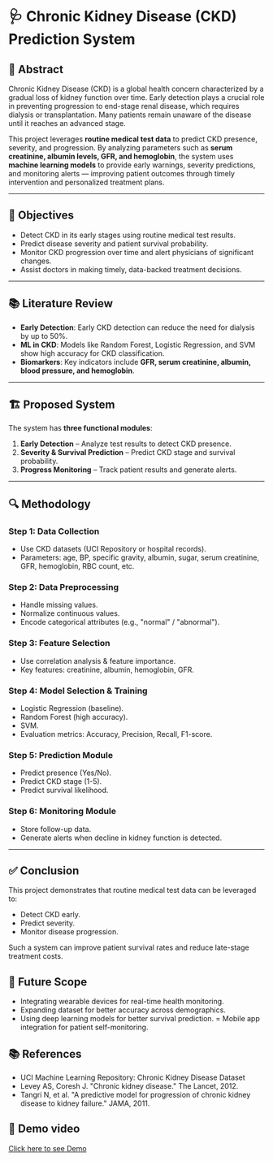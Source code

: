 
# 🩺 Chronic Kidney Disease (CKD) Prediction System

## 📖 Abstract
Chronic Kidney Disease (CKD) is a global health concern characterized by a gradual loss of kidney function over time. Early detection plays a crucial role in preventing progression to end-stage renal disease, which requires dialysis or transplantation. Many patients remain unaware of the disease until it reaches an advanced stage.

This project leverages **routine medical test data** to predict CKD presence, severity, and progression. By analyzing parameters such as **serum creatinine, albumin levels, GFR, and hemoglobin**, the system uses **machine learning models** to provide early warnings, severity predictions, and monitoring alerts — improving patient outcomes through timely intervention and personalized treatment plans.

---

## 🎯 Objectives
- Detect CKD in its early stages using routine medical test results.
- Predict disease severity and patient survival probability.
- Monitor CKD progression over time and alert physicians of significant changes.
- Assist doctors in making timely, data-backed treatment decisions.

---

## 📚 Literature Review
- **Early Detection**: Early CKD detection can reduce the need for dialysis by up to 50%.
- **ML in CKD**: Models like Random Forest, Logistic Regression, and SVM show high accuracy for CKD classification.
- **Biomarkers**: Key indicators include **GFR, serum creatinine, albumin, blood pressure, and hemoglobin**.

---

## 🏗 Proposed System
The system has **three functional modules**:
1. **Early Detection** – Analyze test results to detect CKD presence.
2. **Severity & Survival Prediction** – Predict CKD stage and survival probability.
3. **Progress Monitoring** – Track patient results and generate alerts.

---

## 🔍 Methodology
### Step 1: Data Collection
- Use CKD datasets (UCI Repository or hospital records).
- Parameters: age, BP, specific gravity, albumin, sugar, serum creatinine, GFR, hemoglobin, RBC count, etc.

### Step 2: Data Preprocessing
- Handle missing values.
- Normalize continuous values.
- Encode categorical attributes (e.g., "normal" / "abnormal").

### Step 3: Feature Selection
- Use correlation analysis & feature importance.
- Key features: creatinine, albumin, hemoglobin, GFR.

### Step 4: Model Selection & Training
- Logistic Regression (baseline).
- Random Forest (high accuracy).
- SVM.
- Evaluation metrics: Accuracy, Precision, Recall, F1-score.

### Step 5: Prediction Module
- Predict presence (Yes/No).
- Predict CKD stage (1-5).
- Predict survival likelihood.

### Step 6: Monitoring Module
- Store follow-up data.
- Generate alerts when decline in kidney function is detected.

---

## ✅ Conclusion

This project demonstrates that routine medical test data can be leveraged to:
- Detect CKD early.
- Predict severity.
- Monitor disease progression.

Such a system can improve patient survival rates and reduce late-stage treatment costs.

## 🚀 Future Scope

- Integrating wearable devices for real-time health monitoring.
- Expanding dataset for better accuracy across demographics.
- Using deep learning models for better survival prediction.
= Mobile app integration for patient self-monitoring.

## 📚 References

- UCI Machine Learning Repository: Chronic Kidney Disease Dataset
- Levey AS, Coresh J. "Chronic kidney disease." The Lancet, 2012.
- Tangri N, et al. "A predictive model for progression of chronic kidney disease to kidney failure." JAMA, 2011.

## 🎦 Demo video
  
[Click here to see Demo](https://drive.google.com/file/d/1W85XYz7MRSYwtjMvLVE4TTxcCC1A2OMx/view?usp=sharing)
